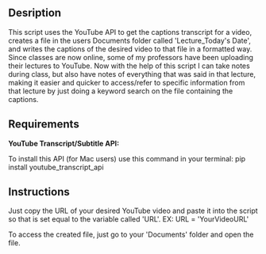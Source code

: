 ## Desription

This script uses the YouTube API to get the captions transcript for a video, creates a file in the users Documents folder called 'Lecture_Today's Date', and writes the captions of the desired video to that file in a formatted way. Since classes are now online, some of my professors have been uploading their lectures to YouTube. Now with the help of this script I can take notes during class, but also have notes of everything that was said in that lecture, making it easier and quicker to access/refer to specific information from that lecture by just doing a keyword search on the file containing the captions.

## Requirements

__YouTube Transcript/Subtitle API:__

To install this API (for Mac users) use this command in your terminal: pip install youtube_transcript_api


## Instructions

Just copy the URL of your desired YouTube video and paste it into the script so that is set equal to the variable called 'URL'.
EX: URL = 'YourVideoURL'


To access the created file, just go to your 'Documents' folder and open the file.
